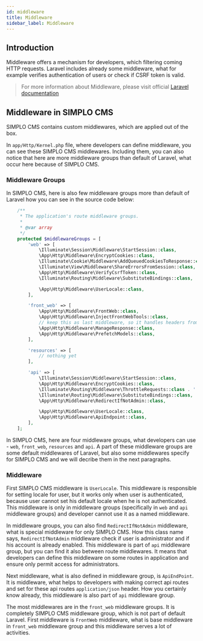 ```yaml
---
id: middleware
title: Middleware
sidebar_label: Middleware
---
```


## Introduction

Middleware offers a mechanism for developers, which filtering coming HTTP requests. Laravel includes already some middleware, 
what for example verifies authentication of users or check if CSRF token is valid.

> For more information about Middleware, please visit official [Laravel documentation](https://laravel.com/docs/5.8/middleware)

## Middleware in SIMPLO CMS

SIMPLO CMS contains custom middlewares, which are applied out of the box.

In `app/Http/Kernel.php` file, where developers can define middleware, you can see these SIMPLO CMS middlewares. Including them, you can 
also notice that here are more middleware groups than default of Laravel, what occur here because of SIMPLO CMS.

### Middleware Groups

In SIMPLO CMS, here is also few middleware groups more than default of Laravel how you can see in the source code below:

```php
    /**
     * The application's route middleware groups.
     *
     * @var array
     */
    protected $middlewareGroups = [
        'web' => [
            \Illuminate\Session\Middleware\StartSession::class,
            \App\Http\Middleware\EncryptCookies::class,
            \Illuminate\Cookie\Middleware\AddQueuedCookiesToResponse::class,
            \Illuminate\View\Middleware\ShareErrorsFromSession::class,
            \App\Http\Middleware\VerifyCsrfToken::class,
            \Illuminate\Routing\Middleware\SubstituteBindings::class,

            \App\Http\Middleware\UserLocale::class,
        ],

        'front_web' => [
            \App\Http\Middleware\FrontWeb::class,
            \App\Http\Middleware\InjectFrontWebTools::class,
            // keep this as last middleware, so it handles headers from other singletons
            \App\Http\Middleware\ManageResponse::class,
            \App\Http\Middleware\PrefetchModels::class,
        ],

        'resources' => [
            // nothing yet
        ],

        'api' => [
            \Illuminate\Session\Middleware\StartSession::class,
            \App\Http\Middleware\EncryptCookies::class,
            \Illuminate\Routing\Middleware\ThrottleRequests::class . ':60,1',
            \Illuminate\Routing\Middleware\SubstituteBindings::class,
            \App\Http\Middleware\RedirectIfNotAdmin::class,

            \App\Http\Middleware\UserLocale::class,
            \App\Http\Middleware\ApiEndpoint::class,
        ],
    ];
```

In SIMPLO CMS, here are four middleware groups, what developers can use - `web`, `front_web`, `resources` and `api`. A part of 
these middleware groups are some default middlewares of Laravel, but also some middlewares specify for SIMPLO CMS and we will decribe 
them in the next paragraphs.

### Middleware

First SIMPLO CMS middleware is `UserLocale`. This middleware is responsible for setting locale for user, but it works only 
when user is authenticated, because user cannot set his default locale when he is not authenticated. This middleware is 
only in middleware groups (specifically in `web` and `api` middleware groups) and developer cannot use it as a named middleware.

In middleware groups, you can also find `RedirectIfNotAdmin` middleware, what is special middleware for only SIMPLO CMS. How this 
class name says, `RedirectIfNotAdmin` middleware check if user is administrator and if his account is already enabled. This middleware is 
part of `api` middleware group, but you can find it also between route middlewares. It means that developers can define this middleware 
on some routes in application and ensure only permit access for administrators.

Next middleware, what is also defined in middleware group, is `ApiEndPoint`. It is middleware, what helps to developers with 
making correct api routes and set for these api routes `application/json` header. How you certainly know already, this middleware is also part of 
`api` middleware group.

The most middlewares are in the `front_web` middleware groups. It is completely SIMPLO CMS middleware group, which is not part of 
default Laravel. First middleware is `FrontWeb` middleware, what is base middleware in `front_web` middleware group and this middleware 
serves a lot of activities.